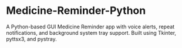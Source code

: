 # Medicine-Reminder-Python
A Python-based GUI Medicine Reminder app with voice alerts, repeat notifications, and background system tray support. Built using Tkinter, pyttsx3, and pystray.
